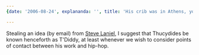 ```yaml
---
{date: '2006-08-24', explananda: '', title: 'His crib was in Athens, yo', tags: classics}

---
```

Stealing an idea (by email) from <a href="http://laniels.org/">Steve Laniel</a>, I suggest that Thucydides be known henceforth as T'Diddy, at least whenever we wish to consider points of contact between his work and hip-hop.
